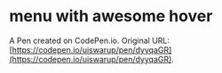# menu with awesome hover 

A Pen created on CodePen.io. Original URL: [https://codepen.io/uiswarup/pen/dyyqaGR](https://codepen.io/uiswarup/pen/dyyqaGR).



